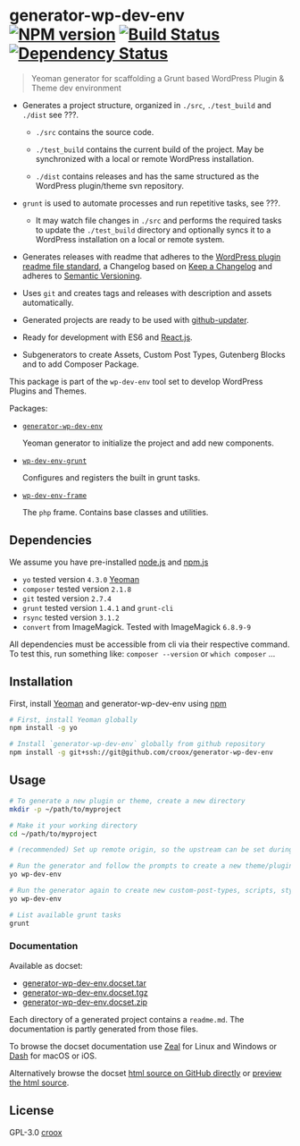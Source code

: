 # generator-wp-dev-env [![NPM version][npm-image]][npm-url] [![Build Status][travis-image]][travis-url] [![Dependency Status][daviddm-image]][daviddm-url]

> Yeoman generator for scaffolding a Grunt based WordPress Plugin &amp; Theme dev environment

- Generates a project structure, organized in `./src`, `./test_build` and `./dist` see ???.
  - `./src` contains the source code.

  - `./test_build` contains the current build of the project. May be synchronized with a local or remote WordPress installation.

  - `./dist` contains releases and has the same structured as the WordPress plugin/theme svn repository.
- `grunt` is used to automate processes and run repetitive tasks, see ???.
  - It may watch file changes in `./src` and performs the required tasks to update the `./test_build` directory and optionally syncs it to a WordPress installation on a local or remote system.

- Generates releases with readme that adheres to the [WordPress plugin readme file standard](https://wordpress.org/plugins/developers/#readme), a Changelog based on [Keep a Changelog](https://keepachangelog.com/en/1.0.0/) and adheres to [Semantic Versioning](https://semver.org/spec/v2.0.0.html).
- Uses `git` and creates tags and releases with description and assets automatically.
- Generated projects are ready to be used with [github-updater](https://github.com/afragen/github-updater).
- Ready for development with ES6 and [React.js](https://reactjs.org/).
- Subgenerators to create Assets,  Custom Post Types, Gutenberg Blocks and to add Composer Package.

This package is part of the `wp-dev-env` tool set to develop WordPress Plugins and Themes.

Packages:

- [`generator-wp-dev-env`](https://github.com/croox/generator-wp-dev-env)

  Yeoman generator to initialize the project and add new components.

- [`wp-dev-env-grunt`](https://github.com/croox/wp-dev-env-grunt)

  Configures and registers the built in grunt tasks.

- [`wp-dev-env-frame`](https://github.com/croox/wp-dev-env-frame)

  The `php` frame. Contains base classes and utilities.

## Dependencies

We assume you have pre-installed [node.js](https://nodejs.org/) and [npm.js](http://npmjs.com/)

- `yo` tested version `4.3.0` [Yeoman](http://yeoman.io)
- `composer` tested version `2.1.8`
- `git` tested version `2.7.4`
- `grunt` tested version `1.4.1` and `grunt-cli`
- `rsync` tested version `3.1.2`
- `convert` from ImageMagick. Tested with ImageMagick `6.8.9-9`

All dependencies must be accessible from cli via their respective command. To test this, run something like: `composer --version` or `which composer` ...

## Installation

First, install [Yeoman](http://yeoman.io) and generator-wp-dev-env using [npm](https://www.npmjs.com/)

```bash
# First, install Yeoman globally
npm install -g yo

# Install `generator-wp-dev-env` globally from github repository
npm install -g git+ssh://git@github.com/croox/generator-wp-dev-env
```

## Usage

```bash
# To generate a new plugin or theme, create a new directory
mkdir -p ~/path/to/myproject

# Make it your working directory
cd ~/path/to/myproject

# (recommended) Set up remote origin, so the upstream can be set during project generation.

# Run the generator and follow the prompts to create a new theme/plugin
yo wp-dev-env

# Run the generator again to create new custom-post-types, scripts, styles, blocks ...
yo wp-dev-env

# List available grunt tasks
grunt
```

### Documentation

Available as docset:

- [generator-wp-dev-env.docset.tar](https://github.com/croox/generator-wp-dev-env/raw/master/docs/generator-wp-dev-env.docset.tar)
- [generator-wp-dev-env.docset.tgz](https://github.com/croox/generator-wp-dev-env/raw/master/docs/generator-wp-dev-env.docset.tgz)
- [generator-wp-dev-env.docset.zip](https://github.com/croox/generator-wp-dev-env/raw/master/docs/generator-wp-dev-env.docset.zip)

Each directory of a generated project contains a `readme.md`. The documentation is partly generated from those files.

To browse the docset documentation use [Zeal](https://zealdocs.org/) for Linux and Windows or [Dash](https://kapeli.com/dash) for macOS or iOS.

Alternatively browse the docset [html source on GitHub directly](https://github.com/croox/generator-wp-dev-env/tree/master/docs/generator-wp-dev-env.docset/Contents/Resources/Documents) or [preview the html source](https://htmlpreview.github.io/?https://github.com/croox/generator-wp-dev-env/blob/master/docs/generator-wp-dev-env.docset/Contents/Resources/Documents/Guide/installation_quick_start.html).

## License

GPL-3.0 [croox](https://github.com/croox)

[npm-image]: https://badge.fury.io/js/generator-wp-dev-env.svg
[npm-url]: https://npmjs.org/package/generator-wp-dev-env
[travis-image]: https://travis-ci.org/croox/generator-wp-dev-env.svg?branch=master
[travis-url]: https://travis-ci.org/croox/generator-wp-dev-env
[daviddm-image]: https://david-dm.org/croox/generator-wp-dev-env.svg?theme=shields.io
[daviddm-url]: https://david-dm.org/croox/generator-wp-dev-env
